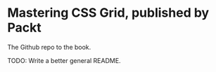 # Mastering CSS Grid, published by Packt

The Github repo to the book.

TODO: Write a better general README.
